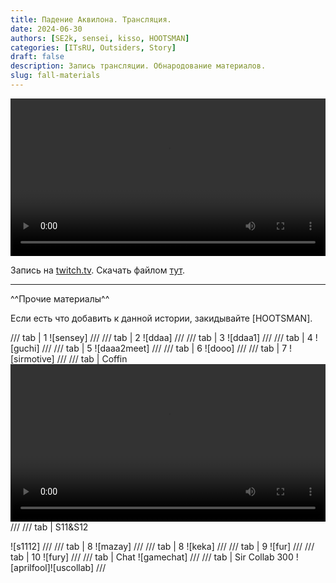 ```yaml
---
title: Падение Аквилона. Трансляция.
date: 2024-06-30
authors: [SE2k, sensei, kisso, HOOTSMAN]
categories: [ITsRU, Outsiders, Story]
draft: false
description: Запись трансляции. Обнародование материалов.
slug: fall-materials
---
```


<video width="100%" controls>
<source src="https://www.dropbox.com/scl/fi/azu91u1xinar405yp893m/aquafall.webm?rlkey=rquf8ofhxrss1ndrrxfqybxm4&st=gbfeem12&raw=1" type="video/webm" title="Rise and Fall of Aquilon">
</video>

Запись на [twitch.tv](https://www.twitch.tv/videos/2183961787).
Скачать файлом [тут](https://www.dropbox.com/scl/fi/azu91u1xinar405yp893m/aquafall.webm?rlkey=rquf8ofhxrss1ndrrxfqybxm4&st=n6xsouz1&raw=1).

---
<!-- more -->

^^Прочие материалы^^

Если есть что добавить к данной истории, закидывайте [HOOTSMAN].

/// tab | 1
![sensey]
///
/// tab | 2
![ddaa]
///
/// tab | 3
![ddaa1]
///
/// tab | 4
![guchi]
///
/// tab | 5
![daaa2meet]
///
/// tab | 6
![dooo]
///
/// tab | 7
![sirmotive]
///
/// tab | Coffin
<video width="100%" controls src="https://www.dropbox.com/scl/fi/yl35x0ijwffdwtrsiuil6/IMG_8886-1.mp4?rlkey=99bb9nkrwfbb2pzpqfl1q9rjf&st=29ubkabr&raw=1" title="Sir Coffin"></video>
///
/// tab | S11&S12

![s1112]
///
/// tab | 8
![mazay]
///
/// tab | 8
![keka]
///
/// tab | 9
![fur]
///
/// tab | 10
![fury]
///
/// tab | Chat
![gamechat]
///
/// tab | Sir Collab 300
![aprilfool]![uscollab]
///
